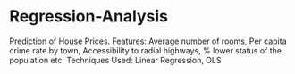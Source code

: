 # Regression-Analysis
Prediction of House Prices. Features: Average number of rooms, Per capita crime  rate by town, Accessibility to radial highways, % lower  status of the population etc. Techniques Used: Linear Regression, OLS
